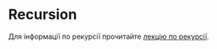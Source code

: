 Recursion
=========

Для інформації по рекурсії прочитайте 
[лекцію по рекурсії](https://www.tes.com/lessons/_Lp6SRYa9uYpNA/).
